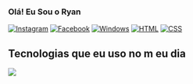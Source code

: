 ### Olá! Eu Sou o Ryan


[![Instagram](https://img.shields.io/badge/Instagram-E4405F?style=for-the-badge&logo=instagram&logoColor=white)](https://www.instagram.com/ryancunhha)
[![Facebook](https://img.shields.io/badge/Facebook-1877F2?style=for-the-badge&logo=facebook&logoColor=white)](https://faccebook.com/ryancunhha)
[![Windows](https://img.shields.io/badge/Windows-0078D6?style=for-the-badge&logo=windows&logoColor=white)]()
[![HTML](https://img.shields.io/badge/HTML5-E34F26?style=for-the-badge&logo=html5&logoColor=white)]()
[![CSS](https://img.shields.io/badge/CSS-239120?&style=for-the-badge&logo=css3&logoColor=white)]()

## Tecnologias que eu uso no m eu dia

<a href="https://github.com/anuraghazra/github-readme-stats">
  <img align="center" src="https://github-readme-stats.vercel.app/api/pin/?username=anuraghazra&repo=github-readme-stats" />
</a>
